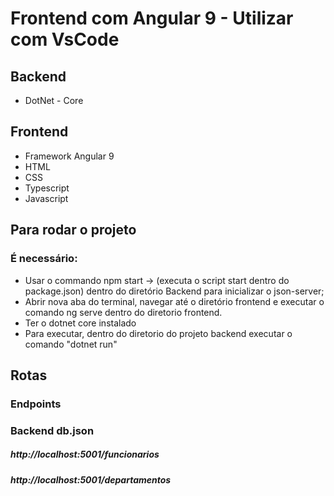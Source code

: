 # Frontend com Angular 9 - Utilizar com VsCode

##  Backend
* DotNet - Core

##  Frontend

 * Framework Angular 9
 * HTML
 * CSS
 * Typescript
 * Javascript

## Para rodar o projeto
### É necessário:
* Usar o commando  npm start -> (executa o script start dentro do package.json) dentro do diretório Backend para inicializar o json-server;
* Abrir nova aba do terminal, navegar até o diretório frontend e executar o comando ng serve dentro do diretorio frontend.
* Ter o dotnet core instalado
* Para executar, dentro do diretorio do projeto backend executar o comando "dotnet run"


## Rotas
### Endpoints

### Backend db.json
##### http://localhost:5001/funcionarios
##### http://localhost:5001/departamentos
